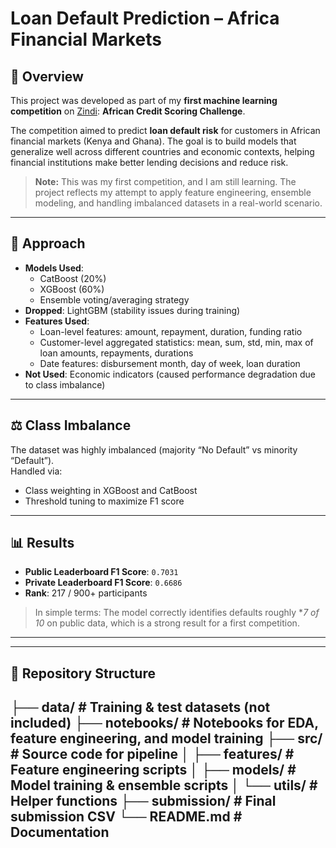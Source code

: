 # Loan Default Prediction – Africa Financial Markets

## 📌 Overview
This project was developed as part of my **first machine learning competition** on [Zindi](https://zindi.africa/competitions/african-credit-scoring-challenge): **African Credit Scoring Challenge**.  

The competition aimed to predict **loan default risk** for customers in African financial markets (Kenya and Ghana). The goal is to build models that generalize well across different countries and economic contexts, helping financial institutions make better lending decisions and reduce risk.  

> **Note:** This was my first competition, and I am still learning. The project reflects my attempt to apply feature engineering, ensemble modeling, and handling imbalanced datasets in a real-world scenario.

---

## 🚀 Approach
- **Models Used**:  
  - CatBoost (20%)  
  - XGBoost (60%)  
  - Ensemble voting/averaging strategy  
- **Dropped**: LightGBM (stability issues during training)  
- **Features Used**:  
  - Loan-level features: amount, repayment, duration, funding ratio  
  - Customer-level aggregated statistics: mean, sum, std, min, max of loan amounts, repayments, durations  
  - Date features: disbursement month, day of week, loan duration  
- **Not Used**: Economic indicators (caused performance degradation due to class imbalance)

---

## ⚖️ Class Imbalance
The dataset was highly imbalanced (majority “No Default” vs minority “Default”).  
Handled via:  
- Class weighting in XGBoost and CatBoost  
- Threshold tuning to maximize F1 score  

---

## 📊 Results
- **Public Leaderboard F1 Score**: `0.7031`  
- **Private Leaderboard F1 Score**: `0.6686`  
- **Rank**: 217 / 900+ participants  

> In simple terms: The model correctly identifies defaults roughly **7 of 10* on public data, which is a strong result for a first competition.

---

---
## 📂 Repository Structure

├── data/ # Training & test datasets (not included)
├── notebooks/ # Notebooks for EDA, feature engineering, and model training
├── src/ # Source code for pipeline
│ ├── features/ # Feature engineering scripts
│ ├── models/ # Model training & ensemble scripts
│ └── utils/ # Helper functions
├── submission/ # Final submission CSV
└── README.md # Documentation
---
